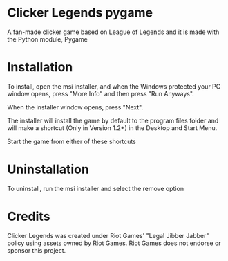 # Clicker Legends pygame
A fan-made clicker game based on League of Legends and it is made with the Python module, Pygame  

# Installation
To install, open the msi installer, and when the Windows protected your PC window opens, press "More Info" and then press "Run Anyways".  
  
When the installer window opens, press "Next".  
  
The installer will install the game by default to the program files folder and will make a shortcut (Only in Version 1.2+) in the Desktop and Start Menu.  
  
Start the game from either of these shortcuts
# Uninstallation
To uninstall, run the msi installer and select the remove option
# Credits
  Clicker Legends was created under Riot Games' "Legal Jibber Jabber" policy using assets owned by Riot Games.  Riot Games does not endorse or sponsor this project.
